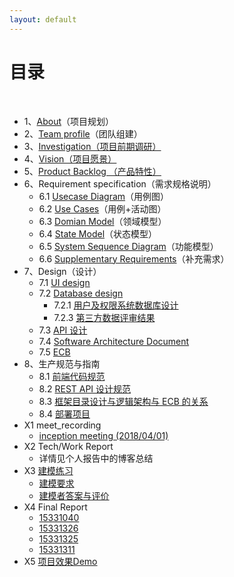```yaml
---
layout: default
---
```


# [](#TOC)目录

&nbsp;&nbsp; 

* 1、[About](./about)（项目规划）
* 2、[Team profile](./team-profile.md)（团队组建）
* 3、[Investigation（项目前期调研）](./sup_require.md)
* 4、[Vision（项目愿景）](./vision.md)
* 5、[Product Backlog （产品特性）](./backlog.md)
* 6、Requirement specification（需求规格说明）
    - 6.1 [Usecase Diagram](./asset/Use_case.png)（用例图）
    - 6.2 [Use Cases](./use_case.md)（用例+活动图）
    - 6.3 [Domian Model](./domain_model.png)（领域模型）
    - 6.4 [State Model](./state_model)（状态模型）
    - 6.5 [System Sequence Diagram](./system_seq_design)（功能模型）
    - 6.6 [Supplementary Requirements](./sup_require)（补充需求）
* 7、Design（设计）
    - 7.1 [UI design](./demo.md)
    - 7.2 [Database design](./database_design)
        - 7.2.1 [用户及权限系统数据库设计](./database_design)
        - 7.2.3 [第三方数据评审结果](https://github.com/ProgressOfSAD/Dashboard/issues/17)
    - 7.3 [API 设计](./API_list.md)
    - 7.4 [Software Architecture Document](./software_architecture.md)
    - 7.5 [ECB](ECB.md)
* 8、生产规范与指南
    - 8.1 [前端代码规范](https://cn.vuejs.org/v2/style-guide/index.html)
    - 8.2 [REST API 设计规范](http://www.restapitutorial.com/lessons/whatisrest.html)
    - 8.3 [框架目录设计与逻辑架构与 ECB 的关系](./relation.md)
    - 8.4 [部署项目](./deployment.md)
* X1 meet_recording
    - [inception meeting (2018/04/01)](first_meeting_record.md)
* X2 Tech/Work Report
    - 详情见个人报告中的博客总结
* X3 [建模练习](./Asg_OB.md)
    - [建模要求](./Asg_OB.md)
    - [建模者答案与评价](./urls.md)
* X4 Final Report
    - [15331040](./final_report_15331040.md)
    - [15331326](./final_report_15331326)
    - [15331325](./final_report_15331325)
    - [15331311](./final_report_15331311)
 * X5 [项目效果Demo](./demo.md)
